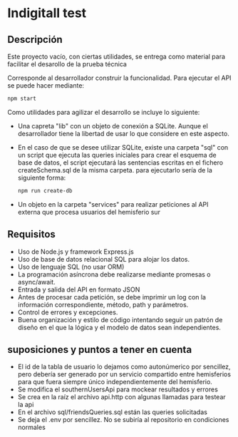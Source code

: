 # Indigitall test

## Descripción

Este proyecto vacío, con ciertas utilidades, se entrega como material para facilitar el desarollo de la prueba técnica

Corresponde al desarrollador construir la funcionalidad. Para ejecutar el API se puede hacer mediante:

  ```bash
  npm start
  ```

Como utilidades para agilizar el desarrollo se incluye lo siguiente:

- Una capreta "lib" con un objeto de conexión a SQLite. Aunque el desarrollador tiene la libertad de usar lo que considere en este aspecto.

- En el caso de que se desee utilizar SQLite, existe una carpeta "sql" con un script que ejecuta las queries iniciales para crear el esquema de base de datos, el script ejecutará las sentencias escritas en el fichero createSchema.sql de la misma carpeta. para ejecutarlo sería de la siguiente forma:

  ```bash
  npm run create-db
  ```

- Un objeto en la carpeta "services" para realizar peticiones al API externa que procesa usuarios del hemisferio sur

## Requisitos

- Uso de Node.js y framework Express.js
- Uso de base de datos relacional SQL para alojar los datos.
- Uso de lenguaje SQL (no usar ORM)
- La programación asíncrona debe realizarse mediante promesas o async/await.
- Entrada y salida del API en formato JSON
- Antes de procesar cada petición, se debe imprimir un log con la información correspondiente, método, path y parámetros.
- Control de errores y excepciones.
- Buena organización y estilo de código intentando seguir un patrón de diseño en el que la lógica y el modelo de datos sean independientes.

## suposiciones y puntos a tener en cuenta

- El id de la tabla de usuario lo dejamos como autonúmerico por sencillez, pero debería ser generado por un servicio compartido entre hemisferios para que fuera siempre único independientemente del hemisferio.
- Se modifica el southernUsersApi para mockear resultados y errores
- Se crea en la raíz el archivo api.http con algunas llamadas para testear la api
- En el archivo sql/friendsQueries.sql están las queries solicitadas
- Se deja el .env por sencillez. No se subiría al repositorio en condiciones normales
